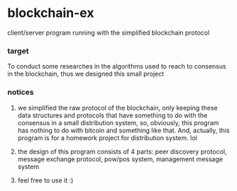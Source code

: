 # blockchain-ex
client/server program running with the simplified blockchain protocol

### target
To conduct some researches in the algorithms used to reach to consensus in the blockchain, thus we designed this small project 

### notices
1. we simplified the raw protocol of the blockchain, only keeping these data structures and protocols that have something to do with the consensus in a small distribution system, so, obviously, this program has nothing to do with bitcoin and something like that. And, actually, this program is for a homework project for distribution system. lol

2. the design of this program consists of 4 parts: peer discovery protocol, message exchange protocol, pow/pos system, management message system

3. feel free to use it :)
